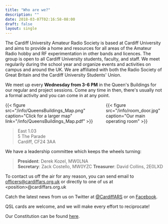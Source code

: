 ```yaml
---
title: "Who are we?"
description: ""
date: 2018-03-07T02:16:58-08:00
draft: false
layout: single
---
```


The Cardiff University Amateur Radio Society is based at Cardiff University and aims to provide a home and resources for all areas of the Amateur Radio hobby and RF experimentation in other bands and licences. The group is open to all Cardiff University students, faculty, and staff. We meet regularily during the school year and organize events and activities on campus and around the UK. We are affiliated with both the Radio Society of Great Britain and the Cardiff University Students' Union.

We meet up every **Wednesday from 3-6 PM** in the Queen's Buildings for our regular and project sessions. Come any time in then, there's usually not a formal activity and you can come in at any point.

<div class="columns is-vcentered">
  <div class="column">
{{< figure src="/info/QueensBuildings_Map.png" caption="Click for a larger map" link="/info/QueensBuildings_Map.pdf" >}}
  </div>
  <div class="column">
{{< figure src="/info/room_door.jpg" caption="Our main operating room" >}}
  </div>
</div>

> East 1.03  
> 5 The Parade  
> Cardiff, CF24 3AA

We have a leadership committee which keeps the wheels turning:

> **President**: Derek Kozel, MW0LNA  
> **Secretary**: Zack Costello, MW0YZC 
> **Treasurer**: David Collins, 2E0LXD  

To contact us off the air for any reason, you can send email to officers@cardiffars.org.uk or directly to one of us at \<position\>@cardiffars.org.uk

Catch the latest news from us on Twitter at [@CardiffARS](https://www.twitter.com/cardiffars) or on [Facebook](https://www.facebook.com/groups/cardiffars/).

QSL cards are welcome, and we will make every effort to reciprocate!

Our Constitution can be found [here](/info/Constitution.pdf).
